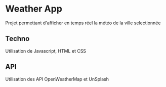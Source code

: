 # Weather App

Projet permettant d'afficher en temps réel la météo de la ville selectionnée

## Techno

Utilisation de Javascript, HTML et CSS

## API

Utilisation des API OpenWeatherMap et UnSplash

